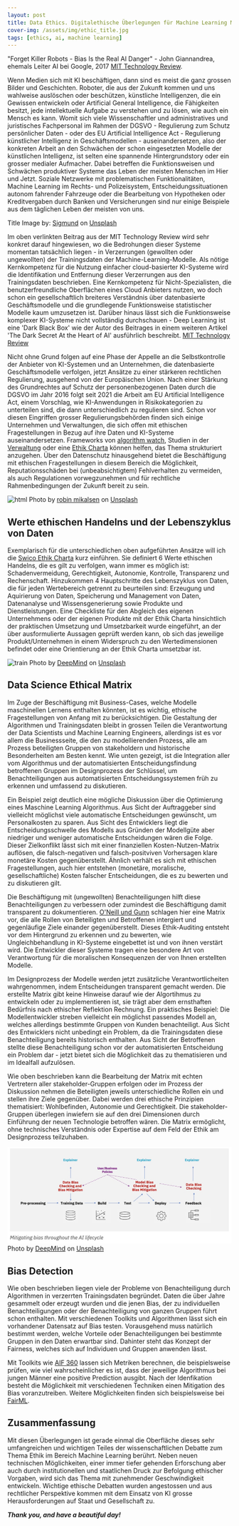 ```yaml
---
layout: post
title: Data Ethics. Digitalethische Überlegungen für Machine Learning Modelle im produktiven Einsatz.  
cover-img: /assets/img/ethic_title.jpg
tags: [ethics, ai, machine learning]
---
```


"Forget Killer Robots - Bias Is the Real AI Danger" - John Giannandrea, ehemals Leiter AI bei Google, 2017 [MIT Technology Review](https://www.technologyreview.com/2017/10/03/241956/forget-killer-robotsbias-is-the-real-ai-danger/).

Wenn Medien sich mit KI beschäftigen, dann sind es meist die ganz grossen Bilder und Geschichten. Roboter, die aus der Zukunft kommen und uns wahlweise auslöschen oder beschützen, künstliche Intelligenzen, die ein Gewissen entwickeln oder Artificial General Intelligence, die Fähigkeiten besitzt, jede intellektuelle Aufgabe zu verstehen und zu lösen, wie auch ein Mensch es kann. Womit sich viele Wissenschaftler und administratives und juristisches Fachpersonal im Rahmen der DGSVO - Regulierung zum Schutz persönlicher Daten - oder des EU Artificial Intelligence Act - Regulierung künstlicher Intelligenz in Geschäftsmodellen - auseinandersetzen, also der konkreten Arbeit an den Schwächen der schon eingesetzten Modelle der künstlichen Intelligenz, ist selten eine spannende Hintergrundstory oder ein grosser medialer Aufmacher. Dabei betreffen die Funktionsweisen und Schwächen produktiver Systeme das Leben der meisten Menschen im Hier und Jetzt. Soziale Netzwerke mit problematischen Funktionalitäten, Machine Learning im Rechts- und Polizeisystem, Entscheidungssituationen autonom fahrender Fahrzeuge oder die Bearbeitung von Hypotheken oder Kreditvergaben durch Banken und Versicherungen sind nur einige Beispiele aus dem täglichen Leben der meisten von uns. 

Title Image by: <a href="https://unsplash.com/@sigmund?utm_source=unsplash&utm_medium=referral&utm_content=creditCopyText">Sigmund</a> on <a href="https://unsplash.com/s/photos/ethics?utm_source=unsplash&utm_medium=referral&utm_content=creditCopyText">Unsplash</a>

Im oben verlinkten Beitrag aus der MIT Technology Review wird sehr konkret darauf hingewiesen, wo die Bedrohungen dieser Systeme momentan tatsächlich liegen - in Verzerrungen (gewollten oder ungewollten) der Trainingsdaten der Machine-Learning-Modelle. Als nötige Kernkompetenz für die Nutzung einfacher cloud-basierter KI-Systeme wird die Identifikation und Entfernung dieser Verzerrungen aus den Trainingsdaten beschrieben. Eine Kernkompetenz für Nicht-Spezialisten, die benutzerfreundliche Oberflächen eines Cloud Anbieters nutzen, wo doch schon ein gesellschaftlich breiteres Verständnis über datenbasierte Geschäftsmodelle und die grundlegende Funktionsweise statistischer Modelle kaum umzusetzen ist. Darüber hinaus lässt sich die Funktionsweise komplexer KI-Systeme nicht vollständig durchschauen - Deep Learning ist eine 'Dark Black Box' wie der Autor des Beitrages in einem weiteren Artikel 'The Dark Secret At the Heart of AI' ausführlich beschreibt. [MIT Technology Review](https://www.technologyreview.com/2017/04/11/5113/the-dark-secret-at-the-heart-of-ai/)

Nicht ohne Grund folgen auf eine Phase der Appelle an die Selbstkontrolle der Anbieter von KI-Systemen und an Unternehmen, die datenbasierte Geschäftsmodelle verfolgen, jetzt Ansätze zu einer stärkeren rechtlichen Regulierung, ausgehend von der Europäischen Union. Nach einer Stärkung des Grundrechtes auf Schutz der personenbezogenen Daten durch die DGSVO im Jahr 2016 folgt seit 2021 die Arbeit am EU Artificial Intelligence Act, einem Vorschlag, wie KI-Anwendungen in Risikokategorien zu unterteilen sind, die dann unterschiedlich zu regulieren sind. Schon vor diesen Eingriffen grosser Regulierungsbehörden finden sich einige Unternehmen und Verwaltungen, die sich offen mit ethischen Fragestellungen in Bezug auf ihre Daten und KI-Systeme auseinandersetzen. Frameworks von [algorithm watch](https://algorithmwatch.org/en/ai-ethics-guidelines-global-inventory/), Studien in der [Verwaltung](https://www.zh.ch/de/news-uebersicht/medienmitteilungen/2021/04/kuenstliche-intelligenz-in-der-verwaltung-braucht-klare-leitlini.html) oder eine [Ethik Charta](https://www.swico.ch/de/wissen/normen-standards/swico-ethik-charta/) können helfen, das Thema strukturiert anzugehen. Über den Datenschutz hinausgehend bietet die Beschäftigung mit ethischen Fragestellungen in diesem Bereich die Möglichkeit, Reputationsschäden bei (unbeabsichtigtem) Fehlverhalten zu vermeiden, als auch Regulationen vorwegzunehmen und für rechtliche Rahmenbedingungen der Zukunft bereit zu sein.

![html](/assets/img/killer_robots.jpg)
Photo by <a href="https://unsplash.com/@robinmikalsen?utm_source=unsplash&utm_medium=referral&utm_content=creditCopyText">robin mikalsen</a> on <a href="https://unsplash.com/s/photos/robots?utm_source=unsplash&utm_medium=referral&utm_content=creditCopyText">Unsplash</a>
  

## Werte ethischen Handelns und der Lebenszyklus von Daten

Exemplarisch für die unterschiedlichen oben aufgeführten Ansätze will ich die [Swico Ethik Charta](https://www.swico.ch/de/wissen/normen-standards/swico-ethik-charta/) kurz einführen. Sie definiert 6 Werte ethischen Handelns, die es gilt zu verfolgen, wann immer es möglich ist: Schadenvermeidung, Gerechtigkeit, Autonomie, Kontrolle, Transparenz und Rechenschaft. Hinzukommen 4 Hauptschritte des Lebenszyklus von Daten, die für jeden Wertebereich getrennt zu beurteilen sind: Erzeugung und Aquirierung von Daten, Speicherung und Management von Daten, Datenanalyse und Wissensgenerierung sowie Produkte und Dienstleistungen. Eine Checkliste für den Abgleich des eigenen Unternehmens oder der eigenen Produkte mit der Ethik Charta hinsichtlich der praktischen Umsetzung und Umsetzbarkeit wurde eingeführt, an der über ausformulierte Aussagen geprüft werden kann, ob sich das jeweilige Produkt/Unternehmen in einem Widerspruch zu den Wertedimensionen befindet oder eine Orientierung an der Ethik Charta umsetzbar ist. 

![train](/assets/img/train.jpg)
Photo by <a href="https://unsplash.com/@deepmind?utm_source=unsplash&utm_medium=referral&utm_content=creditCopyText">DeepMind</a> on <a href="https://unsplash.com/s/photos/ethic?utm_source=unsplash&utm_medium=referral&utm_content=creditCopyText">Unsplash</a>
  

## Data Science Ethical Matrix

Im Zuge der Beschäftigung mit Business-Cases, welche Modelle maschinellen Lernens enthalten könnten, ist es wichtig, ethische Fragestellungen von Anfang mit zu berücksichtigen. Die Gestaltung der Algorithmen und Trainingsdaten bleibt in grossen Teilen die Verantwortung der Data Scientists und Machine Learning Engineers, allerdings ist es vor allem die Businessseite, die den zu modellierenden Prozess, alle am Prozess beteiligten Gruppen von stakeholdern und historische Besonderheiten am Besten kennt. Wie unten gezeigt, ist die Integration aller vom Algorithmus und der automatisierten Entscheidungsfindung betroffenen Gruppen im Designprozess der Schlüssel, um Benachteiligungen aus automatisierten Entscheidungssystemen früh zu erkennen und umfassend zu diskutieren. 

Ein Beispiel zeigt deutlich eine mögliche Diskussion über die Optimierung eines Maschine Learning Algorithmus. Aus Sicht der Auftraggeber sind vielleicht möglichst viele automatische Entscheidungen gewünscht, um Personalkosten zu sparen. Aus Sicht des Entwicklers liegt die Entscheidungsschwelle des Modells aus Gründen der Modellgüte aber niedriger und weniger automatische Entscheidungen wären die Folge. Dieser Zielkonflikt lässt sich mit einer finanziellen Kosten-Nutzen-Matrix auflösen, die falsch-negativen und falsch-positviven Vorhersagen klare monetäre Kosten gegenüberstellt. Ähnlich verhält es sich mit ethischen Fragestellungen, auch hier entstehen (monetäre, moralische, gesellschaftliche) Kosten falscher Entscheidungen, die es zu bewerten und zu diskutieren gilt.

Die Beschäftigung mit (ungewollten) Benachteiligungen hilft diese Benachteiligungen zu verbessern oder zumindest die Beschäftigung damit transparent zu dokumentieren. [O'Neill und Gunn](https://oxford.universitypressscholarship.com/view/10.1093/oso/9780190905033.001.0001/oso-9780190905033-chapter-9) schlagen hier eine Matrix vor, die alle Rollen von Beteiligten und Betroffenen intergiert und gegenläufige Ziele einander gegenüberstellt. Dieses Ethik-Auditing entsteht vor dem Hintergrund zu erkennen und zu bewerten, wie Ungleichbehandlung in KI-Systeme eingebettet ist und von ihnen verstärt wird. Die Entwickler dieser Systeme tragen eine besondere Art von Verantwortung für die moralischen Konsequenzen der von Ihnen erstellten Modelle. 

Im Designprozess der Modelle werden jetzt zusätzliche Verantwortlicheiten wahrgenommen, indem Entscheidungen transparent gemacht werden. Die erstellte Matrix gibt keine Hinweise darauf wie der Algortihmus zu entwickeln oder zu implementieren ist, sie trägt aber dem ernsthaften Bedürfnis nach ethischer Reflektion Rechnung. Ein praktisches Beispiel: Die Modellentwickler streben vielleicht ein möglichst passendes Modell an, welches allerdings bestimmte Gruppen von Kunden benachteiligt. Aus Sicht des Entwicklers nicht unbedingt ein Problem, da die Trainingsdaten diese Benachteiligung bereits historisch enthalten. Aus Sicht der Betroffenen stellte diese Benachteiligung schon vor der automatisierten Entscheidung ein Problem dar - jetzt bietet sich die Möglichkeit das zu thematisieren und im Idealfall aufzulösen. 

Wie oben beschrieben kann die Bearbeitung der Matrix mit echten Vertretern aller stakeholder-Gruppen erfolgen oder im Prozess der Diskussion nehmen die Beteiligten jeweils unterschiedliche Rollen ein und stellen ihre Ziele gegenüber. Dabei werden drei ethische Prinzipien thematisiert: Wohlbefinden, Autonomie und Gerechtigkeit. Die stakeholder-Gruppen überlegen inwiefern sie auf den drei Dimensionen durch Einführung der neuen Technologie betroffen wären. Die Matrix ermöglicht, ohne technisches Verständnis oder Expertise auf dem Feld der Ethik am Designprozess teilzuhaben.

![aif360](/assets/img/aif_360.jpg)
Photo by <a href="https://unsplash.com/@deepmind?utm_source=unsplash&utm_medium=referral&utm_content=creditCopyText">DeepMind</a> on <a href="https://unsplash.com/s/photos/ethic?utm_source=unsplash&utm_medium=referral&utm_content=creditCopyText">Unsplash</a>

## Bias Detection

Wie oben beschrieben liegen viele der Probleme von Benachteiligung durch Algorithmen in verzerrten Trainingsdaten begründet. Daten die über Jahre gesammelt oder erzeugt wurden und die jenen Bias, der zu individuellen Benachteiligungen oder der Benachteiligung von ganzen Gruppen führt schon enthalten. Mit verschiedenen Toolkits und Algorithmen lässt sich ein vorhandener Datensatz auf Bias testen. Vorausgehend muss natürlich bestimmt werden, welche Vorteile oder Benachteiligungen bei bestimmte Gruppen in den Daten erwartbar sind. Dahinter steht das Konzept der Fairness, welches sich auf Individuen und Gruppen anwenden lässt.

Mit Toolkits wie [AIF 360](https://www.ibm.com/blogs/research/2018/09/ai-fairness-360/) lassen sich Metriken berechnen, die beispielsweise prüfen, wie viel wahrscheinlicher es ist, dass der jeweilige Algorithmus bei jungen Männer eine positive Prediction ausgibt. Nach der Idenfikation besteht die Möglichkeit mit verschiedenen Techniken einen Mitigation des Bias voranzutreiben. Weitere Möglichkeiten finden sich beispielsweise bei [FairML](https://fairmlbook.org).

## Zusammenfassung

Mit diesen Überlegungen ist gerade einmal die Oberfläche dieses sehr umfangreichen und wichtigen Teiles der wissenschaftlichen Debatte zum Thema Ethik im Bereich Machine Learning berührt. Neben neuen technischen Möglichkeiten, einer immer tiefer gehenden Erforschung aber auch durch institutionellen und staatlichen Druck zur Befolgung ethischer Vorgaben, wird sich das Thema mit zunehmender Geschwindigkeit entwickeln. Wichtige ethische Debatten wurden angestossen und aus rechtlicher Perspektive kommen mit dem Einsatz von KI grosse Herausforderungen auf Staat und Gesellschaft zu.

***Thank you, and have a beautiful day!***

